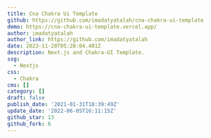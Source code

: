 ```yaml
---
title: Cna Chakra Ui Template
github: https://github.com/imadatyatalah/cna-chakra-ui-template
demo: https://cna-chakra-ui-template.vercel.app/
author: imadatyatalah
author_link: https://github.com/imadatyatalah
date: 2023-11-28T05:28:04.401Z
description: Next.js and Chakra-UI Template.
ssg:
  - Nextjs
css:
  - Chakra
cms: []
category: []
draft: false
publish_date: '2021-01-31T18:39:49Z'
update_date: '2022-06-05T16:11:15Z'
github_star: 13
github_fork: 6
---
```

